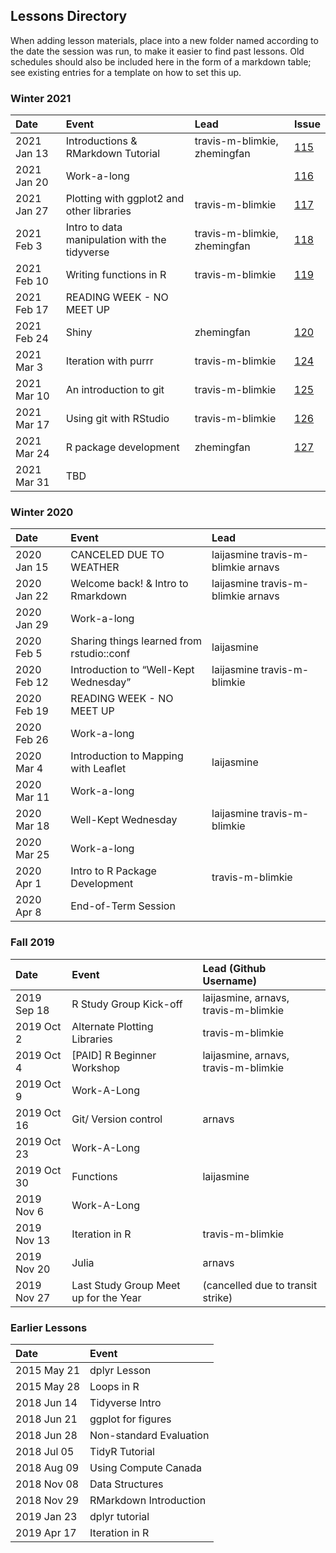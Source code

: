 ## Lessons Directory

When adding lesson materials, place into a new folder named according to the date the session was run, to make it easier to find past lessons.
Old schedules should also be included here in the form of a markdown table; see existing entries for a template on how to set this up.


### Winter 2021
| Date        | Event                                         | Lead                         | Issue                                                             |
|:------------|:----------------------------------------------|:-----------------------------|:------------------------------------------------------------------|
| 2021 Jan 13 | Introductions & RMarkdown Tutorial            | travis-m-blimkie, zhemingfan | [115](https://github.com/UBC-R-Study-group/studyGroup/issues/115) |
| 2021 Jan 20 | Work-a-long                                   |                              | [116](https://github.com/UBC-R-Study-group/studyGroup/issues/116) |
| 2021 Jan 27 | Plotting with ggplot2 and other libraries     | travis-m-blimkie             | [117](https://github.com/UBC-R-Study-group/studyGroup/issues/117) |
| 2021 Feb 3  | Intro to data manipulation with the tidyverse | travis-m-blimkie, zhemingfan | [118](https://github.com/UBC-R-Study-group/studyGroup/issues/118) |
| 2021 Feb 10 | Writing functions in R                        | travis-m-blimkie             | [119](https://github.com/UBC-R-Study-group/studyGroup/issues/119) |
| 2021 Feb 17 | READING WEEK - NO MEET UP                     |                              |                                                                   |
| 2021 Feb 24 | Shiny                                         | zhemingfan                   | [120](https://github.com/UBC-R-Study-group/studyGroup/issues/120) |
| 2021 Mar 3  | Iteration with purrr                          | travis-m-blimkie             | [124](https://github.com/UBC-R-Study-group/studyGroup/issues/124) |
| 2021 Mar 10 | An introduction to git                        | travis-m-blimkie             | [125](https://github.com/UBC-R-Study-group/studyGroup/issues/125) |
| 2021 Mar 17 | Using git with RStudio                        | travis-m-blimkie             | [126](https://github.com/UBC-R-Study-group/studyGroup/issues/126) |
| 2021 Mar 24 | R package development                         | zhemingfan                   | [127](https://github.com/UBC-R-Study-group/studyGroup/issues/127) |
| 2021 Mar 31 | TBD                                           |                              |                                                                   |


### Winter 2020
| Date        | Event                                     | Lead                               |
|:------------|:------------------------------------------|:-----------------------------------|
| 2020 Jan 15 | CANCELED DUE TO WEATHER                   | laijasmine travis-m-blimkie arnavs |
| 2020 Jan 22 | Welcome back! & Intro to Rmarkdown        | laijasmine travis-m-blimkie arnavs |
| 2020 Jan 29 | Work-a-long                               |                                    |
| 2020 Feb 5  | Sharing things learned from rstudio::conf | laijasmine                         |
| 2020 Feb 12 | Introduction to “Well-Kept Wednesday”     | laijasmine travis-m-blimkie        |
| 2020 Feb 19 | READING WEEK - NO MEET UP                 |                                    |
| 2020 Feb 26 | Work-a-long                               |                                    |
| 2020 Mar 4  | Introduction to Mapping with Leaflet      | laijasmine                         |
| 2020 Mar 11 | Work-a-long                               |                                    |
| 2020 Mar 18 | Well-Kept Wednesday                       | laijasmine travis-m-blimkie        |
| 2020 Mar 25 | Work-a-long                               |                                    |
| 2020 Apr 1  | Intro to R Package Development            | travis-m-blimkie                   |
| 2020 Apr 8  | End-of-Term Session                       |                                    |


### Fall 2019
| Date        | Event                                 | Lead (Github Username)               |
|:------------|:--------------------------------------|:-------------------------------------|
| 2019 Sep 18 | R Study Group Kick-off                | laijasmine, arnavs, travis-m-blimkie |
| 2019 Oct 2  | Alternate Plotting Libraries          | travis-m-blimkie                     |
| 2019 Oct 4  | [PAID] R Beginner Workshop            | laijasmine, arnavs, travis-m-blimkie |
| 2019 Oct 9  | Work-A-Long                           |                                      |
| 2019 Oct 16 | Git/ Version control                  | arnavs                               |
| 2019 Oct 23 | Work-A-Long                           |                                      |
| 2019 Oct 30 | Functions                             | laijasmine                           |
| 2019 Nov 6  | Work-A-Long                           |                                      |
| 2019 Nov 13 | Iteration in R                        | travis-m-blimkie                     |
| 2019 Nov 20 | Julia                                 | arnavs                               |
| 2019 Nov 27 | Last Study Group Meet up for the Year | (cancelled due to transit strike)    |


### Earlier Lessons
| Date        | Event                   |
|:------------|:------------------------|
| 2015 May 21 | dplyr Lesson            |
| 2015 May 28 | Loops in R              |
| 2018 Jun 14 | Tidyverse Intro         |
| 2018 Jun 21 | ggplot for figures      |
| 2018 Jun 28 | Non-standard Evaluation |
| 2018 Jul 05 | TidyR Tutorial          |
| 2018 Aug 09 | Using Compute Canada    |
| 2018 Nov 08 | Data Structures         |
| 2018 Nov 29 | RMarkdown Introduction  |
| 2019 Jan 23 | dplyr tutorial          |
| 2019 Apr 17 | Iteration in R          |
